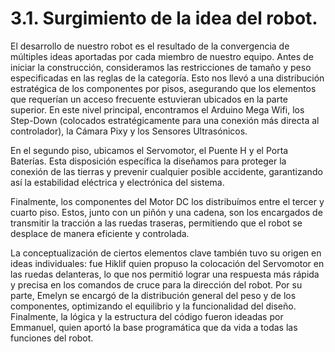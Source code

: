 # 3.1. Surgimiento de la idea del robot.
El desarrollo de nuestro robot es el resultado de la convergencia de múltiples ideas aportadas por cada miembro de nuestro equipo. Antes de iniciar la construcción, consideramos las restricciones de tamaño y peso especificadas en las reglas de la categoría. Esto nos llevó a una distribución estratégica de los componentes por pisos, asegurando que los elementos que requerían un acceso frecuente estuvieran ubicados en la parte superior. En este nivel principal, encontramos el Arduino Mega Wifi, los Step-Down (colocados estratégicamente para una conexión más directa al controlador), la Cámara Pixy y los Sensores Ultrasónicos.

En el segundo piso, ubicamos el Servomotor, el Puente H y el Porta Baterías. Esta disposición específica la diseñamos para proteger la conexión de las tierras y prevenir cualquier posible accidente, garantizando así la estabilidad eléctrica y electrónica del sistema.

Finalmente, los componentes del Motor DC los distribuímos entre el tercer y cuarto piso. Estos, junto con un piñón y una cadena, son los encargados de transmitir la tracción a las ruedas traseras, permitiendo que el robot se desplace de manera eficiente y controlada.

La conceptualización de ciertos elementos clave también tuvo su origen en ideas individuales: fue Hiklif quien propuso la colocación del Servomotor en las ruedas delanteras, lo que nos permitió lograr una respuesta más rápida y precisa en los comandos de cruce para la dirección del robot. Por su parte, Emelyn se encargó de la distribución general del peso y de los componentes, optimizando el equilibrio y la funcionalidad del diseño. Finalmente, la lógica y la estructura del código fueron ideadas por Emmanuel, quien aportó la base programática que da vida a todas las funciones del robot.
